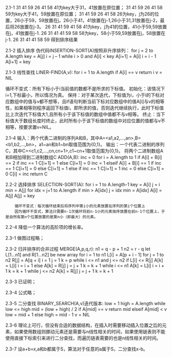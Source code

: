 2.1-1
	31 41 59 26 41 58	41为key大于31，41放置在原位置；
	31 41 59 26 41 58	59为key大于41，59放置在原位置；
	31 41 59 26 41 58	26为key，j为26的位置，26小于59，59放置在j，26小于41，41放置在j-1,26小于31,31放置在j-2，最后将26放置在j-3。
	26 31 41 59 41 58	41为key，j为41的位置，41小于59,59放置在j，41放置在j-1.
	26 31 41 41 59 58	58为key，58小于59,59放置在j，58放置在j-1.
	26 31 41 41 58 59	得到排序结果

2.1-2
插入排序
伪代码INSERTION-SORT(A)按照非升序排列：
for j = 2 to A.length
    key = A[j]
    i = j – 1
    while i > 0 and A[i] < key
        A[i+1] = A[i]
        i = i - 1
    A[i+1] = key


2.1-3
线性查找
LINER-FIND(A,v):
for i = 1 to A.length
    if A[i] == v
        return i
v = NIL

循环不变式：所有下标小于i当前值的数都不是所求的下标值。
初始化：该情况下i=1,下标最小，所以情况为真。
保持：对于某次迭代，下标值为i，小于i的下标对应数组中的值与v都不想等，且if语句判断当前下标对应数组中的值A[i]与v的相等性，如果相等则程序返回下标值i，即所求的值，否则迭代继续执行，此时下标值比上次迭代下标值大1,且所有小于该下标值的数组中值都不与v相等。
终止：当下标值大于数组长度时终止，此时所有小于该下标值的数组中对应位置的值都与v不相等，按要求置v=NIL。

2.1-4
	输入：两个代表二进制的序列A和B，其中A=<a1,a2,…,an>,B=<b1,b2,…,bn>，a1~an和b1~bn取值范围为{0,1}。
	输出：一个代表二进制的序列C，其中C=<c1,c2,…,cn,cn+1>,c1~cn+1取值范围为{0,1}。
将两个二进制数组A和B相加得到二进制数组C
ADD(A,B):
inc = 0
for i = A.length to 1
    if A[i] + B[i] == 2
        if  inc == 1
            C[i+1] = 1
        else C[i+1] = 0
        inc = 1
    elseif A[i] + B[i] == 1
        if  inc == 1
            C[i+1] = 0
        else C[i+1] = 1
    else
        if  inc == 1
            C[i+1] = 1
            inc = 0
        else C[i+1] = 0
C[i] = inc
return C


2.2-2
选择排序
SELECTION-SORT(A):
for i = 1 to A.length-1
    key = A[i]
    j = i
    min = A[j]
    for idx = j+1 to A.length
        if min > A[idx]
            j = idx
            min = A[idx]
    A[i] = A[j]
    A[j] = key
    

		循环不变式：每次循环结束后将序列中第i小的元素放置在序列的第i个位置上
		因为循环不变式，算法只需要n-1次循环将前n-1小的元素按序放置在前n-1个位置上，于是自然有第n个位置放置的是第n小（即最大）的元素。

2.2-4
降低一个算法的高阶项的增长率。

2.3-1
做图过程略；

2.3-2
归并排序的合并过程
MERGE(A,p,q,r):
n1 = q - p + 1
n2 = r - q
let L[1...n1] and R[1...n2] be new array
for i = 1 to n1
    L[i] = A[p + i - 1]
for j = 1 to n2
    R[j] = A[q + i]
i = 1
j = 1
k = p
while i <= n1 and j <= n2
    if L[i] <= R[j]
        A[k] = L[i]
        i = i + 1
    else A[k] = R[j]
        j = j + 1
    k = k + 1
while i <= n1
    A[k] = L[i]
    i = i + 1
    k = k + 1
while j <= n2
    A[k] = R[j]
    j = j + 1
    k = k + 1

2.3-3
已证明；

2.3-4
公式略；

2.3-5
二分查找
BINARY_SEARCH(A,v)迭代版本:
low = 1
high = A.length
while low <= high
    mid = (low + high) / 2
    if A[mid] == v
        return mid
    elseif A[mid] < v
        low = mid + 1
    else high = mid - 1
v = NIL


2.3-6
理论上可行，但没有合适的数据结构，在插入时需要移动插入位置之后的元素，如果使用数组则挪动元素还是需要与n线性相关的时间，如果使用链表则不能使用直接下标索引来进行二分查找，而遍历链表需要的也是n线性相关的时间。

2.3-7
设a+b=x,a和b都属于S，算法对于任意的a属于S，二分查找x-b。